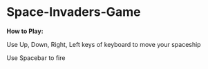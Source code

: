 # Space-Invaders-Game

**How to Play:**

Use Up, Down, Right, Left keys of keyboard to move your spaceship

Use Spacebar to fire
